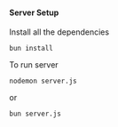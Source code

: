 #### Server Setup

Install all the dependencies

```
bun install
```

To run server

```
nodemon server.js
```

or

```
bun server.js
```
